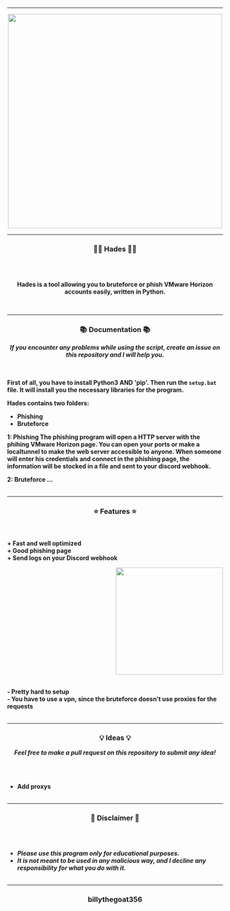 -----

<p align="center">
<img src="link", width="500", height="500">
</p>

-----

### <p align="center">🐱‍👤 Hades 🐱‍👤</p>

<br><br>
<p align="center">
<strong>
Hades is a tool allowing you to bruteforce or phish VMware Horizon
<br>
accounts easily, written in Python.
</strong>
</p>
<br>

-----

### <p align="center">📚 Documentation 📚</p>

<p align="center"><strong><i>If you encounter any problems while using the script, create an issue on this repository and I will help you.</i></strong</p>

<br><br>
First of all, you have to install Python3 AND 'pip'. Then run the `setup.bat` file.
It will install you the necessary libraries for the program.  
  
Hades contains two folders:
  - Phishing
  - Bruteforce
  
1: Phishing
The phishing program will open a HTTP server with the phihing VMware Horizon page.
You can open your ports or make a localtunnel to make the web server accessible to anyone.
When someone will enter his credentials and connect in the phishing page, the information
will be stocked in a file and sent to your discord webhook.
  
2: Bruteforce
...
<br><br>

-----

### <p align="center">⭐ Features ⭐</p>

<br><br>
<strong>+ Fast and well optimized</strong>
<br>
<strong>+ Good phishing page</strong>
<br>
<strong>+ Send logs on your Discord webhook</strong>
<br>

<p align="right">
<img src="link" width="250", height="250">
</p>

<br>
<strong>- Pretty hard to setup</strong>
<br>
<strong>- You have to use a vpn, since the bruteforce doesn't use proxies for the requests</strong>
<br><br>

-----

### <p align="center">💡 Ideas 💡</p>

<p align="center"><strong><i>Feel free to make a pull request on this repository to submit any idea!</i></strong</p>

<br><br>
* Add proxys
<br><br>

-----

### <p align="center">📌 Disclaimer 📌</p>

<br><br>
* ***Please use this program only for educational purposes.***
* ***It is not meant to be used in any malicious way, and I decline any responsibility for what you do with it.***
<br><br>

-----

### <p align="center">billythegoat356</p>
